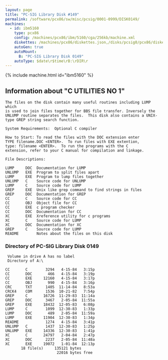 ```yaml
---
layout: page
title: "PC-SIG Library Disk #149"
permalink: /software/pcx86/sw/misc/pcsig/0001-0999/DISK0149/
machines:
  - id: ibm5160
    type: pcx86
    config: /machines/pcx86/ibm/5160/cga/256kb/machine.xml
    diskettes: /machines/pcx86/diskettes.json,/disks/pcsig0/pcx86/diskettes.json
    autoGen: true
    autoMount:
      B: "PC-SIG Library Disk 0149"
    autoType: $date\r$time\rB:\rDIR\r
---
```


{% include machine.html id="ibm5160" %}

## Information about "C UTILITIES NO 1"

    The files on the disk contain many useful routines including LUMP which
    is used to join files together for BBS file transfer. Inversely the
    UNLUMP routine separates the files.  This disk also contains a UNIX-
    type GREP string search function.
    
    System Requirements:  Optional C compiler
    
    How to Start: To read the files with the DOC extension enter
    TYPE filename.DOC <ENTER>.  To run files with EXE extention,
    type: filename <ENTER>.  To run the programs with the C
    extension, refer to your C manual for compilation and linkage.
    
    File Descriptions:
    
    LUMP     DOC  Documentation for LUMP
    UNLUMP   EXE  Program to split files apart
    LUMP     EXE  Program to lump files together
    UNLUMP   C    Source code for UNLUMP
    LUMP     C    Source code for LUMP
    GREP     EXE  Unix like grep command to find strings in files
    GREP     DOC  Documentation for GREP
    CC       C    Source code for CC
    CC       OBJ  Object file for CC
    CC       EXE  c program checker
    CC       DOC  Documentation for CC
    XC       EXE  Xreference utility for c programs
    XC       C    Source code for LUMP
    XC       DOC  Documentation for XC
    GREP     C    Source code for LUMP
    README        Notes about the files on this disk

### Directory of PC-SIG Library Disk 0149

     Volume in drive A has no label
     Directory of A:\

    CC       C        3294   4-15-84   3:15p
    CC       DOC       466   4-15-84   3:19p
    CC       EXE     12160   4-15-84   3:17p
    CC       OBJ       990   4-15-84   3:16p
    CRC      TXT      1405  11-14-84   8:53a
    CRCK4    COM      1536  10-21-82   7:54p
    GREP     C       16726  11-29-83  11:14a
    GREP     DOC      3467   2-05-84  11:55a
    GREP     EXE     18432  12-05-83   6:08p
    LUMP     C        1099  12-30-83   1:33p
    LUMP     DOC       489   2-05-84  11:59a
    LUMP     EXE     11904  12-30-83   1:34p
    README            1274   4-15-84   3:41p
    UNLUMP   C        1437  12-30-83   1:25p
    UNLUMP   EXE     14336  12-30-83   1:41p
    XC       C       24797   2-04-84   2:47p
    XC       DOC      2237   2-05-84  11:48a
    XC       EXE     19072   1-01-84  12:13p
           18 file(s)     135121 bytes
                           22016 bytes free
